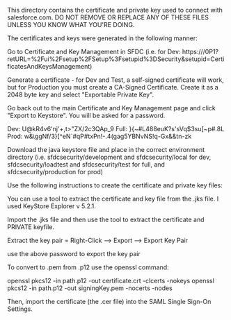 This directory contains the certificate and private key used to connect with salesforce.com.  DO NOT REMOVE OR REPLACE ANY OF THESE FILES UNLESS YOU KNOW WHAT YOU'RE DOING.

The certificates and keys were generated in the following manner:

Go to Certificate and Key Management in SFDC (i.e. for Dev: https://<yoururl>/0P1?retURL=%2Fui%2Fsetup%2FSetup%3Fsetupid%3DSecurity&setupid=CertificatesAndKeysManagement)

Generate a certificate - for Dev and Test, a self-signed certificate will work, but for Production you must create a CA-Signed Certificate.  Create it as a 2048 byte key and select "Exportable Private Key".

Go back out to the main Certificate and Key Management page and click "Export to Keystore".  You will be asked for a password.

Dev: U@kR4v6'nj'+,t>"ZX\/2c3QAp_9
Full: }{~#L488euK?s'sVq$3su[~p#.8L
Prod: w&\ggNf/3}[^eN`#qP#txPn!-.4(gag5YBNvNS!q-Gx&&tn-zk

Download the java keystore file and place in the correct environment directory (i.e. sfdcsecurity/development and sfdcsecurity/local for dev, sfdcsecurity/loadtest and sfdcsecurity/test for full, and sfdcsecurity/production for prod)

Use the following instructions to create the certificate and private key files:

You can use a tool to extract the certificate and key file from the .jks file.  I used KeyStore Explorer v 5.2.1.

Import the .jks file and then use the tool to extract the certificate and PRIVATE keyfile.

Extract the key pair = Right-Click --> Export -->  Export Key Pair

use the above password to export the key pair

To convert to .pem from .p12 use the openssl command:

openssl pkcs12 -in path.p12 -out certificate.crt -clcerts -nokeys
openssl pkcs12 -in path.p12 -out signingKey.pem -nocerts -nodes


Then, import the certificate (the .cer file) into the SAML Single Sign-On Settings.
